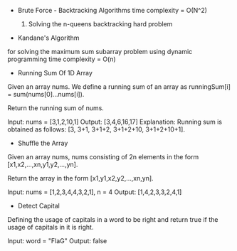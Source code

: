 * Brute Force - Backtracking Algorithms 
time complexity = O(N^2)

    1. Solving the n-queens backtracking hard problem 
   
* Kandane's Algorithm 

for solving the maximum sum subarray problem using dynamic programming 
time complexity = O(n)

* Running Sum Of 1D Array 

Given an array nums. We define a running sum of an array as runningSum[i] = sum(nums[0]…nums[i]).

Return the running sum of nums.

Input: nums = [3,1,2,10,1]
Output: [3,4,6,16,17]
Explanation: Running sum is obtained as follows: [3, 3+1, 3+1+2, 3+1+2+10, 3+1+2+10+1].

* Shuffle the Array 

Given an array nums, nums consisting of 2n elements in the form [x1,x2,...,xn,y1,y2,...,yn].

Return the array in the form [x1,y1,x2,y2,...,xn,yn].

Input: nums = [1,2,3,4,4,3,2,1], n = 4
Output: [1,4,2,3,3,2,4,1]

* Detect Capital 

Defining the usage of capitals in a word to be right and return true if the usage of capitals in it is right.

Input: word = "FlaG"
Output: false
